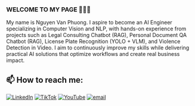 ### WELCOME TO MY PAGE 👋👋👋
My name is Nguyen Van Phuong. I aspire to become an AI Engineer specializing in Computer Vision and NLP, with hands-on experience from projects such as Legal Consulting Chatbot (RAG), Personal Document QA Chatbot (RAG), License Plate Recognition (YOLO + VLM), and Violence Detection in Video. I aim to continuously improve my skills while delivering practical AI solutions that optimize workflows and create real business impact.<br>
## 📫 How to reach me: 

[![LinkedIn](https://img.shields.io/badge/LinkedIn-%230077B5.svg?logo=linkedin&logoColor=white)](https://linkedin.com/in/https://www.linkedin.com/in/nguyen-van-phuong-356b9835b/) [![TikTok](https://img.shields.io/badge/TikTok-%23000000.svg?logo=TikTok&logoColor=white)](https://tiktok.com/@https://www.tiktok.com/@_nguyenvanphuong07) [![YouTube](https://img.shields.io/badge/YouTube-%23FF0000.svg?logo=YouTube&logoColor=white)](https://youtube.com/@https://www.youtube.com/@nguyenvanphuong0711) [![email](https://img.shields.io/badge/Email-D14836?logo=gmail&logoColor=white)](mailto:nguyenphuongv07@gmail.com) 
